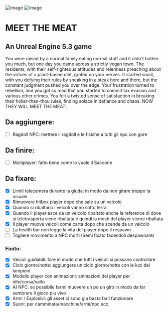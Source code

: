 ![image](https://github.com/LaCapraFaMuu/Game/assets/151669081/7421ffe3-5974-4825-b9af-a960bed6160c)
![image](https://github.com/LaCapraFaMuu/Game/assets/151669081/8f65a58f-08f0-4236-b44b-ba7735f0a321)
# MEET THE MEAT
## An Unreal Engine 5.3 game
You were raised by a normal family eating normal stuff and it didn't bother you much, but one day you came across a strictly vegan town. The residents, with their self-righteous attitudes and relentless preaching about the virtues of a plant-based diet, grated on your nerves. It started small, with you defying their rules by sneaking in a steak here and there, but the constant judgment pushed you over the edge. Your frustration turned to rebellion, and you got so mad that you started to commit tax evasion and various other crimes. You felt a twisted sense of satisfaction in breaking their holier-than-thou rules, finding solace in defiance and chaos. NOW THEY WILL MEET THE MEAT!

## Da aggiungere:
- [ ] Ragdoll NPC: mettere il ragdoll e le fisiche a tutti gli npc con gore

## Da finire:
- [ ] Multiplayer: fatto bene come lo vuole il Saccone

## Da fixare:
- [x] Limiti telecamera durante la giuda: in modo da non girare troppo la visuale
- [x] Rimuovere hitbox player dopo che sale su un veicolo
- [x] Quando si ribaltano i veicoli vanno sotto terra
- [x] Quando il player esce da un veicolo ribaltato anche la reference di dove si teletrasporta viene ribaltata e quindi la mesh del player vienre ribaltata
- [x] Il player muove veicoli come carta dopo che scende da un veicolo
- [ ] La health bar non legge la vita del player dopo il respawn
- [ ] Togliere movimento a NPC morti (Semi fixato facendoli despawnare)

### Finito:
- [x] Veicoli guidabili: fare in modo che tutti i veicoli si possano controllare
- [x] Ciclo giorno/notte: aggiungere un ciclo giorno/notte con le luci dei lampioni
- [x] Modello player con animazioni: animazioni del player per idle/corsa/salto
- [x] AI NPC: se possibile farmi muovere un po un giro in modo da far sembrare il gioco piu vivo
- [x] Armi / Esplosivi: gli asset ci sono gia basta farli funzionare
- [x] Suoni: per camminata/macchine/armi/npc ecc.
